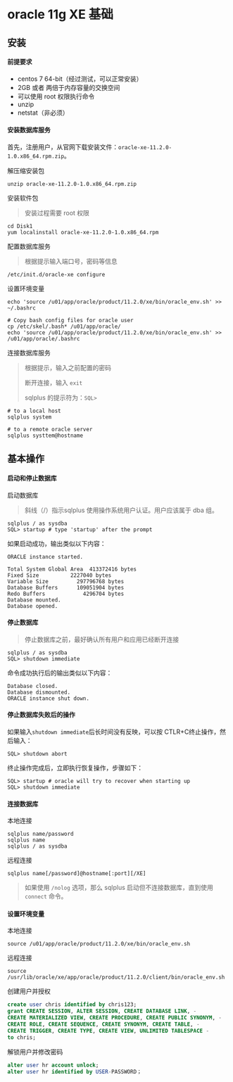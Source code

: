 # oracle 11g XE 基础

## 安装

#### 前提要求

- centos 7 64-bit（经过测试，可以正常安装）
- 2GB 或者 两倍于内存容量的交换空间
- 可以使用 root 权限执行命令
- unzip
- netstat（非必须）

#### 安装数据库服务

首先，注册用户，从官网下载安装文件：`oracle-xe-11.2.0-1.0.x86_64.rpm.zip`。

解压缩安装包

```shell
unzip oracle-xe-11.2.0-1.0.x86_64.rpm.zip
```

安装软件包

> 安装过程需要 root 权限

```shell
cd Disk1
yum localinstall oracle-xe-11.2.0-1.0.x86_64.rpm
```

配置数据库服务

> 根据提示输入端口号，密码等信息

```shell
/etc/init.d/oracle-xe configure
```

设置环境变量

```shell
echo 'source /u01/app/oracle/product/11.2.0/xe/bin/oracle_env.sh' >> ~/.bashrc

# Copy bash config files for oracle user
cp /etc/skel/.bash* /u01/app/oracle/
echo 'source /u01/app/oracle/product/11.2.0/xe/bin/oracle_env.sh' >> /u01/app/oracle/.bashrc
```

连接数据库服务

> 根据提示，输入之前配置的密码
>
> 断开连接，输入 `exit`
>
> sqlplus 的提示符为：`SQL>`

```shell
# to a local host
sqlplus system

# to a remote oracle server
sqlplus systtem@hostname
```



## 基本操作

#### 启动和停止数据库

启动数据库

> 斜线（/）指示sqlplus 使用操作系统用户认证。用户应该属于 dba 组。

```shell
sqlplus / as sysdba
SQL> startup # type 'startup' after the prompt
```

如果启动成功，输出类似以下内容：

```shell
ORACLE instance started.

Total System Global Area  413372416 bytes
Fixed Size		    2227040 bytes
Variable Size		  297796768 bytes
Database Buffers	  109051904 bytes
Redo Buffers		    4296704 bytes
Database mounted.
Database opened.
```

#### 停止数据库

> 停止数据库之前，最好确认所有用户和应用已经断开连接

```shell
sqlplus / as sysdba
SQL> shutdown immediate
```

命令成功执行后的输出类似以下内容：

```shell
Database closed.
Database dismounted.
ORACLE instance shut down.
```

#### 停止数据库失败后的操作

如果输入`shutdown immediate`后长时间没有反映，可以按 CTLR+C终止操作，然后输入：

```shelll
SQL> shutdown abort
```

终止操作完成后，立即执行恢复操作，步骤如下：

```shell
SQL> startup # oracle will try to recover when starting up
SQL> shutdown immediate
```

#### 连接数据库

本地连接

```shell
sqlplus name/password
sqlplus name
sqlplus / as sysdba
```

远程连接

```shell
sqlplus name[/password]@hostname[:port][/XE]
```

> 如果使用 `/nolog` 选项，那么 sqlplus 启动但不连接数据库，直到使用 `connect` 命令。

#### 设置环境变量

本地连接

```shell
source /u01/app/oracle/product/11.2.0/xe/bin/oracle_env.sh
```

远程连接

```shell
source /usr/lib/oracle/xe/app/oracle/product/11.2.0/client/bin/oracle_env.sh
```



创建用户并授权

```sql
create user chris identified by chris123;
grant CREATE SESSION, ALTER SESSION, CREATE DATABASE LINK, -
CREATE MATERIALIZED VIEW, CREATE PROCEDURE, CREATE PUBLIC SYNONYM, -
CREATE ROLE, CREATE SEQUENCE, CREATE SYNONYM, CREATE TABLE, -
CREATE TRIGGER, CREATE TYPE, CREATE VIEW, UNLIMITED TABLESPACE -
to chris;
```

解锁用户并修改密码

```sql
alter user hr account unlock;
alter user hr identified by USER-PASSWORD；
```

